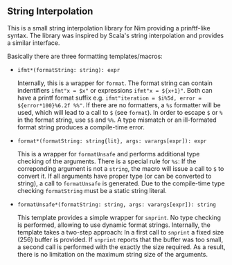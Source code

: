 ## String Interpolation

This is a small string interpolation library for Nim providing a prinftf-like syntax.
The library was inspired by Scala's string interpolation and provides a similar interface.

Basically there are three formatting templates/macros:

- `ifmt*(formatString: string): expr`

  Internally, this is a wrapper for `format`. 
  The format string can contain indentifiers `ifmt"x = $x"` or expressions `ifmt"x = ${x+1}"`.
  Both can have a printf format suffix e.g. `ifmt"iteration = $i%5d, error = ${error*100}%6.2f %%"`.
  If there are no formatters, a `%s` formatter will be used, which will lead to a call to `$` (see `format`).
  In order to escape `$` or `%` in the format string, use `$$` and `%%`.
  A type mismatch or an ill-formated format string produces a compile-time error.

- `format*(formatString: string{lit}, args: varargs[expr]): expr`

  This is a wrapper for `formatUnsafe` and performs additional type checking of the arguments.
  There is a special rule for `%s`: 
  If the correponding argument is not a `string`, the macro will issue a call to `$` to convert it.
  If all arguments have proper type (or can be converted to string), a call to `formatUnsafe` is generated.
  Due to the compile-time type checking `formatString` must be a static string literal.

- `formatUnsafe*(formatString: string, args: varargs[expr]): string`
  
  This template provides a simple wrapper for `snprint`. 
  No type checking is performed, allowing to use dynamic format strings.
  Internally, the template takes a two-step approach:
  In a first call to `snprint` a fixed size (256) buffer is provided.
  If `snprint` reports that the buffer was too small, a second call is performed with the exactly the size required.
  As a result, there is no limitation on the maximum string size of the arguments.
